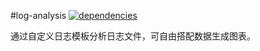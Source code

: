 #log-analysis
[![dependencies](https://david-dm.org/tabspace/log-analysis.png)](http://david-dm.org/tabspace/log-analysis)

通过自定义日志模板分析日志文件，可自由搭配数据生成图表。
